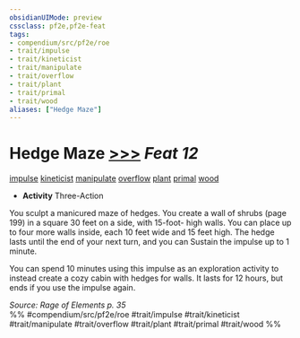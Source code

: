 ```yaml
---
obsidianUIMode: preview
cssclass: pf2e,pf2e-feat
tags:
- compendium/src/pf2e/roe
- trait/impulse
- trait/kineticist
- trait/manipulate
- trait/overflow
- trait/plant
- trait/primal
- trait/wood
aliases: ["Hedge Maze"]
---
```

# Hedge Maze  [>>>](chapter-9-playing-the-game.md#Actions "Three-Action") *Feat 12*  
[impulse](impulse-roe.md "Impulse Action & Ability Trait")  [kineticist](kineticist-roe.md "Kineticist Class Trait")  [manipulate](manipulate.md "Manipulate General Trait")  [overflow](overflow-roe.md "Overflow Action & Ability Trait")  [plant](plant.md "Plant Creature Type Trait")  [primal](primal.md "Primal Tradition Trait")  [wood](wood-roe.md "Wood Energy & Element Trait")  

- **Activity** Three-Action

You sculpt a manicured maze of hedges. You create a wall of shrubs (page 199) in a square 30 feet on a side, with 15-foot- high walls. You can place up to four more walls inside, each 10 feet wide and 15 feet high. The hedge lasts until the end of your next turn, and you can Sustain the impulse up to 1 minute.

You can spend 10 minutes using this impulse as an exploration activity to instead create a cozy cabin with hedges for walls. It lasts for 12 hours, but ends if you use the impulse again.

*Source: Rage of Elements p. 35*  
%% #compendium/src/pf2e/roe #trait/impulse #trait/kineticist #trait/manipulate #trait/overflow #trait/plant #trait/primal #trait/wood %%